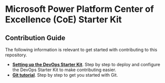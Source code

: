 # Microsoft Power Platform Center of Excellence (CoE) Starter Kit

## Contribution Guide
The following information is relevant to get started with contributing to this repository.

+ [**Setting up the DevOps Starter Kit**](/devops-setup.md). Step by step to deploy and configure the DevOps Starter Kit to make contributing easier.
+ [**Git tutorial**](/1-CONTRIBUTION-GUIDE/git-tutorial.md). Step by step to get you started with Git.
